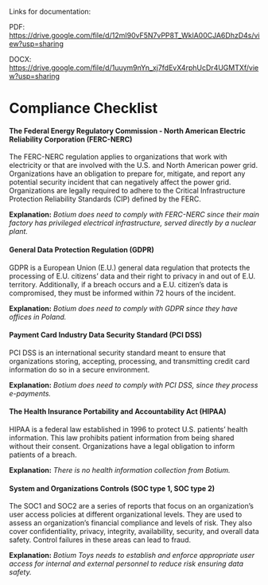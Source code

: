 Links for documentation:

PDF: https://drive.google.com/file/d/12mI90vF5N7vPP8T_WklA00CJA6DhzD4s/view?usp=sharing

DOCX: https://drive.google.com/file/d/1uuym9nYn_xj7fdEvX4rphUcDr4UGMTXf/view?usp=sharing

# Compliance Checklist

#### The Federal Energy Regulatory Commission - North American Electric Reliability Corporation (FERC-NERC)

The FERC-NERC regulation applies to organizations that work with electricity or that are involved with the U.S. and North American power grid. 
Organizations have an obligation to prepare for, mitigate, and report any potential security incident that can negatively affect the power grid. Organizations are legally required to adhere to the 
Critical Infrastructure Protection Reliability Standards (CIP) defined by the FERC.

**Explanation:** *Botium does need to comply with FERC-NERC since their main factory has privileged electrical infrastructure, served directly by a nuclear plant.*


#### General Data Protection Regulation (GDPR)

GDPR is a European Union (E.U.) general data regulation that protects the processing of E.U. citizens’ data and their right to privacy in and out of E.U. territory. Additionally, if a breach occurs and a E.U. citizen’s data
is compromised, they must be informed within 72 hours of the incident.

**Explanation:** *Botium does need to comply with GDPR since they have offices in Poland.*


#### Payment Card Industry Data Security Standard (PCI DSS)

PCI DSS is an international security standard meant to ensure that organizations storing, accepting, processing, and transmitting credit card information do so in a secure environment.

**Explanation:** *Botium does need to comply with PCI DSS, since they process e-payments.*


#### The Health Insurance Portability and Accountability Act (HIPAA)

HIPAA is a federal law established in 1996 to protect U.S. patients’ health information. This law prohibits patient information from being shared without their consent.
Organizations have a legal obligation to inform patients of a breach.

**Explanation:** *There is no health information collection from Botium.*


#### System and Organizations Controls (SOC type 1, SOC type 2)

The SOC1 and SOC2 are a series of reports that focus on an organization’s user access policies at different organizational levels. They are used to assess an organization’s financial compliance and levels
of risk. They also cover confidentiality, privacy, integrity, availability, security, and overall data safety. Control failures in these areas can lead to fraud.

**Explanation:** *Botium Toys needs to establish and enforce appropriate user access for internal and external personnel to reduce risk ensuring data safety.*
